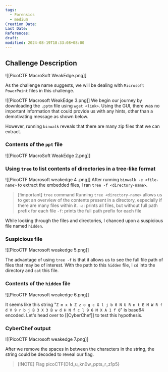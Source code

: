 ```yaml
---
tags:
  - Forensics
  - medium
Creation Date: 
Last Date: 
References: 
draft: 
modified: 2024-08-19T18:33:08+08:00
---
```

## Challenge Description

![[PicoCTF MacroSoft WeakEdge.png]]

As the challenge name suggests, we will be dealing with `Microsoft PowerPoint` files in this challenge. 

![[PicoCTF Macrosoft WeakEdge 3.png]]
We begin our journey by downloading the `.pptm` file using `wget <link>`. Using the GUI, there was no important information that could provide us with any hints, other than a demotivating message as shown below.

However, running `binwalk` reveals that there are many zip files that we can extract.
### Contents of the `ppt` file
![[PicoCTF MacroSoft WeakEdge 2.png]]
### Using `tree` to list contents of directories in a tree-like format
![[PicoCTF Macrosoft weakedge 4 .png]]
After running `binwalk -e <file-name>` to extract the embedded files, I ran `tree -f <directory-name>`.

>[!important] `tree` command
>Running `tree <directory-name>` allows us to get an overview of the contents present in a directory, especially if there are many files within it. 
>`-a`: prints all files, but without full path prefix for each file
>`-f`: prints the full path prefix for each file

While looking through the files and directories, I chanced upon a suspicious file named `hidden`.
### Suspicious file
![[PicoCTF Macrosoft weakedge 5.png]]

The advantage of using `tree -f` is that it allows us to see the full file path of files that may be of interest. With the path to this `hidden` file, I `cd` into the directory and `cat` this file.
### Contents of the `hidden` file

![[PicoCTF Macrosoft weakedge 6.png]]

It seems like this string "`Z m x h Z z o g c G l j b 0 N U R n t E M W R f d V 9 r b j B 3 X 3 B w d H N f c l 9 6 M X A 1 f Q`" is base64 encoded. Let's head over to [[CyberChef]] to test this hypothesis. 

### CyberChef output

![[PicoCTF Macrosoft weakedge 7.png]]

After we remove the spaces in between the characters in the string, the string could be decoded to reveal our flag. 

> [!NOTE] Flag
> picoCTF{D1d_u_kn0w_ppts_r_z1p5}

